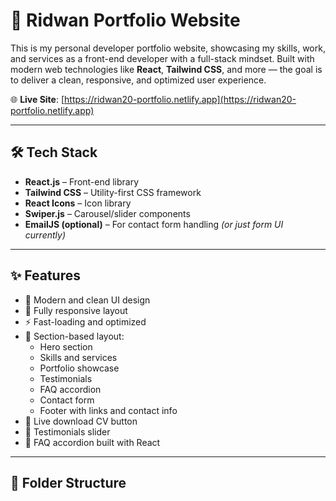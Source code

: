 # 💼 Ridwan Portfolio Website

This is my personal developer portfolio website, showcasing my skills, work, and services as a front-end developer with a full-stack mindset. Built with modern web technologies like **React**, **Tailwind CSS**, and more — the goal is to deliver a clean, responsive, and optimized user experience.

🌐 **Live Site**: [https://ridwan20-portfolio.netlify.app](https://ridwan20-portfolio.netlify.app)

---

## 🛠️ Tech Stack

- **React.js** – Front-end library
- **Tailwind CSS** – Utility-first CSS framework
- **React Icons** – Icon library
- **Swiper.js** – Carousel/slider components
- **EmailJS (optional)** – For contact form handling *(or just form UI currently)*

---

## ✨ Features

- 🎨 Modern and clean UI design
- 📱 Fully responsive layout
- ⚡ Fast-loading and optimized
- 🧠 Section-based layout:
  - Hero section
  - Skills and services
  - Portfolio showcase
  - Testimonials
  - FAQ accordion
  - Contact form
  - Footer with links and contact info
- 🔗 Live download CV button
- 💬 Testimonials slider
- 🧩 FAQ accordion built with React

---

## 📁 Folder Structure
